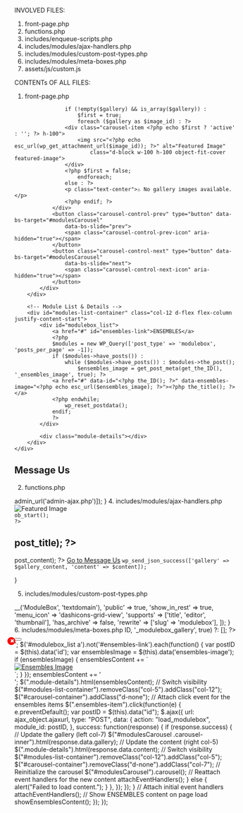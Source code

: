 INVOLVED FILES:
1. front-page.php
2. functions.php
3. includes/enqueue-scripts.php
4. includes/modules/ajax-handlers.php
5. includes/modules/custom-post-types.php
6. includes/modules/meta-boxes.php
7. assets/js/custom.js

CONTENTs OF ALL FILES:

1. front-page.php
<?php
get_header(); ?>

<div class="container-fluid h-100">
    <div class="row h-100">
        <!-- Gallery Section (Left) -->
        <div id="carousel-container" class="col-7 d-flex justify-content-center align-items-center vh-100 d-none">
            <div id="modulesCarousel" class="carousel slide h-100 w-100 pointer-event" data-bs-ride="carousel">
                <div class="carousel-inner h-100">
                    <?php
                    $gallery = get_post_meta(get_the_ID(), '_modulebox_gallery', true);
                    $gallery = maybe_unserialize($gallery); // Ensure correct format

                    if (!empty($gallery) && is_array($gallery)) :
                        $first = true;
                        foreach ($gallery as $image_id) : ?>
                    <div class="carousel-item <?php echo $first ? 'active' : ''; ?> h-100">
                        <img src="<?php echo esc_url(wp_get_attachment_url($image_id)); ?>" alt="Featured Image"
                            class="d-block w-100 h-100 object-fit-cover featured-image">
                    </div>
                    <?php $first = false;
                        endforeach;
                    else : ?>
                    <p class="text-center">⚠ No gallery images available.</p>
                    <?php endif; ?>
                </div>
                <button class="carousel-control-prev" type="button" data-bs-target="#modulesCarousel"
                    data-bs-slide="prev">
                    <span class="carousel-control-prev-icon" aria-hidden="true"></span>
                </button>
                <button class="carousel-control-next" type="button" data-bs-target="#modulesCarousel"
                    data-bs-slide="next">
                    <span class="carousel-control-next-icon" aria-hidden="true"></span>
                </button>
            </div>
        </div>

        <!-- Module List & Details -->
        <div id="modules-list-container" class="col-12 d-flex flex-column justify-content-start">
            <div id="modulebox_list">
                <a href="#" id="ensembles-link">ENSEMBLES</a>
                <?php
                $modules = new WP_Query(['post_type' => 'modulebox', 'posts_per_page' => -1]);
                if ($modules->have_posts()) :
                    while ($modules->have_posts()) : $modules->the_post(); 
                        $ensembles_image = get_post_meta(get_the_ID(), '_ensembles_image', true); ?>
                <a href="#" data-id="<?php the_ID(); ?>" data-ensembles-image="<?php echo esc_url($ensembles_image); ?>"><?php the_title(); ?></a>
                <?php endwhile;
                    wp_reset_postdata();
                endif;
                ?>
            </div>

            <div class="module-details"></div>
        </div>
    </div>
</div>

<div class="container text-center py-4">
    <h2 class="display-5">Message Us</h2>
    <div class="d-flex justify-content-center">
        <div id="message-us">
            <?php echo do_shortcode('[contact-form-7 id="235e694" title="message-us"]'); ?>
        </div>
    </div>
</div>

<script>
jQuery(document).ready(function($) {
    function attachEventHandlers() {
        // Handle 'Go to Message Us' button click
        $(".go-to-message-us").off("click").on("click", function() {
            var postTitle = $(this).data("title");
            $("#post-title").val(postTitle);
            $("#your-subject").val(postTitle);
        });

        // Handle "ENSEMBLES" link click
        $("#ensembles-link").on("click", function(e) {
            e.preventDefault();
            showEnsemblesContent();
        });

        // Handle module link click
        $("#modulebox_list a").not("#ensembles-link").click(function(e) {
            e.preventDefault();
            var postID = $(this).data("id");

            $.ajax({
                url: ajax_object.ajaxurl,
                type: "POST",
                data: {
                    action: "load_modulebox",
                    module_id: postID,
                },
                success: function(response) {
                    if (response.success) {
                        // Update the gallery (left col-7)
                        $("#modulesCarousel .carousel-inner").html(response.data.gallery);

                        // Update the content (right col-5)
                        $(".module-details").html(response.data.content);

                        // Switch visibility
                        $("#modules-list-container").removeClass("col-12").addClass("col-5");
                        $("#carousel-container").removeClass("d-none").addClass("col-7");

                        // Reinitialize the carousel
                        $("#modulesCarousel").carousel();

                        // Reattach event handlers for the new content
                        attachEventHandlers();
                    } else {
                        alert("Failed to load content.");
                    }
                },
            });
        });
    }

    function showEnsemblesContent() {
        var ensemblesContent = '<div class="container"><div class="row">';
        $('#modulebox_list a').not('#ensembles-link').each(function() {
            var postID = $(this).data('id');
            var ensemblesImage = $(this).data('ensembles-image');
            if (ensemblesImage) {
                ensemblesContent += `
                    <div class="col-12 col-md-6 col-lg-4">
                        <a href="#" data-id="${postID}" class="ensembles-item">
                            <img src="${ensemblesImage}" class="img-fluid" alt="Ensembles Image">
                        </a>
                    </div>
                `;
            }
        });
        ensemblesContent += '</div></div>';
        $(".module-details").html(ensemblesContent);

        // Switch visibility
        $("#modules-list-container").removeClass("col-5").addClass("col-12");
        $("#carousel-container").addClass("d-none");

        // Attach click event for the ensembles items
        $(".ensembles-item").click(function(e) {
            e.preventDefault();
            var postID = $(this).data("id");
            $.ajax({
                url: ajax_object.ajaxurl,
                type: "POST",
                data: {
                    action: "load_modulebox",
                    module_id: postID,
                },
                success: function(response) {
                    if (response.success) {
                        // Update the gallery (left col-7)
                        $("#modulesCarousel .carousel-inner").html(response.data.gallery);

                        // Update the content (right col-5)
                        $(".module-details").html(response.data.content);

                        // Switch visibility
                        $("#modules-list-container").removeClass("col-12").addClass("col-5");
                        $("#carousel-container").removeClass("d-none").addClass("col-7");

                        // Reinitialize the carousel
                        $("#modulesCarousel").carousel();

                        // Reattach event handlers for the new content
                        attachEventHandlers();
                    } else {
                        alert("Failed to load content.");
                    }
                },
            });
        });
    }

    // Attach initial event handlers
    attachEventHandlers();

    // Show ENSEMBLES content on page load
    showEnsemblesContent();
});
</script>

<?php
get_footer();
?>
   
2. functions.php
<?php

/**
 * @package Bootscore Child
 *
 * @version 6.0.0
 */

// Exit if accessed directly
defined('ABSPATH') || exit;

// Enqueue scripts and styles
require_once get_stylesheet_directory() . '/includes/enqueue-scripts.php';

// Include additional files from the modules directory
foreach (glob(get_stylesheet_directory() . '/includes/modules/*.php') as $file) {
  require_once $file;
}

3. includes/enqueue-scripts.php
<?php

add_action('wp_enqueue_scripts', 'bootscore_child_enqueue_styles');
function bootscore_child_enqueue_styles()
{
    $theme_dir = get_stylesheet_directory_uri();
    $theme_path = get_stylesheet_directory();

    // Enqueue styles
    wp_enqueue_style('main', "$theme_dir/assets/css/main.css", ['parent-style'], date('YmdHi', filemtime("$theme_path/assets/css/main.css")));
    wp_enqueue_style('parent-style', get_template_directory_uri() . '/style.css');
    wp_enqueue_style('lightbox-css', "$theme_dir/assets/css/styles.css");

    // Enqueue scripts
    wp_enqueue_script('custom-js', "$theme_dir/assets/js/custom.js", ['jquery'], date('YmdHi', filemtime("$theme_path/assets/js/custom.js")), true);
    wp_enqueue_script('lightbox-js', "$theme_dir/assets/js/scripts.js", ['jquery'], null, true);
}

/**
 * Enqueue AJAX script for Modulebox
 */
add_action('wp_enqueue_scripts', 'enqueue_ajax_script');
function enqueue_ajax_script()
{
    wp_enqueue_script('modulebox-ajax', get_stylesheet_directory_uri() . '/js/modulebox-ajax.js', ['jquery'], null, true);
    wp_localize_script('modulebox-ajax', 'ajax_object', ['ajaxurl' => admin_url('admin-ajax.php')]);
}

4. includes/modules/ajax-handlers.php
<?php

// AJAX Handler for Content Update
add_action('wp_ajax_load_modulebox', 'load_modulebox_content');
add_action('wp_ajax_nopriv_load_modulebox', 'load_modulebox_content');
function load_modulebox_content()
{
    if (!isset($_POST['module_id']) || !is_numeric($_POST['module_id'])) {
        wp_send_json_error('Invalid request.');
    }

    $post_id = intval($_POST['module_id']);
    $post = get_post($post_id);

    if (!$post) {
        wp_send_json_error('Module not found.');
    }

    // Fetch the gallery images
    $gallery = get_post_meta($post_id, '_modulebox_gallery', true);
    $gallery = maybe_unserialize($gallery);

    ob_start();
    if (!empty($gallery) && is_array($gallery)) :
        $first = true;
        foreach ($gallery as $image_id) : ?>
<div class="carousel-item <?php echo $first ? 'active' : ''; ?>">
    <img src="<?php echo esc_url(wp_get_attachment_url($image_id)); ?>" alt="Featured Image"
        class="d-block w-100 h-100 object-fit-cover featured-image">
</div>
<?php
            $first = false;
        endforeach;
    endif;
    $gallery_content = ob_get_clean();

    ob_start();
    ?>
<h2><?php echo esc_html($post->post_title); ?></h2>
<?php echo apply_filters('the_content', $post->post_content); ?>
<?php if (has_post_thumbnail($post_id)) : ?>
<a href="<?php echo esc_url(wp_get_attachment_url(get_post_thumbnail_id($post_id))); ?>" class="featured-image">
    <?php echo get_the_post_thumbnail($post_id, 'full'); ?>
</a>
<?php endif; ?>
<a href="#message-us" class="btn btn-dark mt-3" data-title="<?php echo esc_attr($post->post_title); ?>">Go to Message
    Us</a>
<?php
    $content = ob_get_clean();

    wp_send_json_success(['gallery' => $gallery_content, 'content' => $content]);
}

5. includes/modules/custom-post-types.php
<?php

// Register MODULEBOX Custom Post Type
add_action('init', 'register_modulebox_cpt');
function register_modulebox_cpt()
{
  register_post_type('modulebox', [
    'label'         => __('ModuleBox', 'textdomain'),
    'public'        => true,
    'show_in_rest'  => true,
    'menu_icon'     => 'dashicons-grid-view',
    'supports'      => ['title', 'editor', 'thumbnail'],
    'has_archive'   => false,
    'rewrite'       => ['slug' => 'modulebox'],
  ]);
}

6. includes/modules/meta-boxes.php
<?php

// Add Gallery Functionality in the Editor
add_action('add_meta_boxes', 'modulebox_gallery_meta_box');
function modulebox_gallery_meta_box()
{
    add_meta_box('modulebox_gallery', __('Module Gallery', 'textdomain'), 'modulebox_gallery_callback', 'modulebox', 'normal', 'high');
}

function modulebox_gallery_callback($post)
{
    wp_nonce_field('modulebox_gallery_nonce', 'modulebox_gallery_nonce_field');
    $gallery = get_post_meta($post->ID, '_modulebox_gallery', true) ?: [];
?>
<div id="modulebox-gallery-container">
    <?php foreach ($gallery as $image_id) : ?>
    <div class="gallery-image">
        <?php echo wp_get_attachment_image($image_id, 'thumbnail'); ?>
        <input type="hidden" name="modulebox_gallery[]" value="<?php echo esc_attr($image_id); ?>">
        <button class="remove-image">✖</button>
    </div>
    <?php endforeach; ?>
</div>
<button id="add-gallery-images" class="button"><?php _e('Add the Gallery', 'textdomain'); ?></button>

<script>
jQuery(document).ready(function($) {
    let frame;
    $('#add-gallery-images').on('click', function(e) {
        e.preventDefault();
        if (frame) frame.open();
        frame = wp.media({
            title: '<?php _e('Select Images', 'textdomain'); ?>',
            multiple: true,
            library: {
                type: 'image'
            }
        }).on('select', function() {
            let images = frame.state().get('selection').toJSON();
            images.forEach(image => {
                $('#modulebox-gallery-container').append(`
                    <div class="gallery-image">
                        <img src="${image.sizes.thumbnail.url}" />
                        <input type="hidden" name="modulebox_gallery[]" value="${image.id}">
                        <button class="remove-image">✖</button>
                    </div>
                `);
            });
        }).open();
    });

    $(document).on('click', '.remove-image', function(e) {
        e.preventDefault();
        $(this).closest('.gallery-image').remove();
    });
});
</script>

<style>
.gallery-image {
    display: inline-block;
    margin: 5px;
    position: relative;
}

.remove-image {
    position: absolute;
    top: 3px;
    right: 3px;
    background: red;
    color: white;
    border: none;
    cursor: pointer;
    font-size: 12px;
    width: 18px;
    height: 18px;
    border-radius: 50%;
}
</style>
<?php
}

add_action('save_post', 'save_modulebox_gallery');
function save_modulebox_gallery($post_id)
{
    if (!isset($_POST['modulebox_gallery_nonce_field']) || !wp_verify_nonce($_POST['modulebox_gallery_nonce_field'], 'modulebox_gallery_nonce')) return;
    if (defined('DOING_AUTOSAVE') && DOING_AUTOSAVE) return;
    if (!current_user_can('edit_post', $post_id)) return;

    update_post_meta($post_id, '_modulebox_gallery', isset($_POST['modulebox_gallery']) ? array_map('intval', $_POST['modulebox_gallery']) : []);
}

7. assets/js/custom.js
document.addEventListener("DOMContentLoaded", function () {
  jQuery(document).ready(function ($) {
    function attachEventHandlers() {
      // Handle 'Go to Message Us' button click
      $(".go-to-message-us")
        .off("click")
        .on("click", function () {
          var postTitle = $(this).data("title");
          $("#post-title").val(postTitle);
          $("#your-subject").val(postTitle);
        });

      // Handle "ENSEMBLES" link click
      $("#ensembles-link").on("click", function(e) {
        e.preventDefault();
        showEnsemblesContent();
      });

      // Handle module link click
      $("#modulebox_list a").not("#ensembles-link").click(function (e) {
        e.preventDefault();
        var postID = $(this).data("id");

        $.ajax({
          url: ajax_object.ajaxurl,
          type: "POST",
          data: {
            action: "load_modulebox",
            module_id: postID,
          },
          success: function (response) {
            if (response.success) {
              // Update the gallery (left col-7)
              $("#modulesCarousel .carousel-inner").html(response.data.gallery);

              // Update the content (right col-5)
              $(".module-details").html(response.data.content);

              // Switch visibility
              $("#modules-list-container").removeClass("col-12").addClass("col-5");
              $("#carousel-container").removeClass("d-none").addClass("col-7");

              // Reinitialize the carousel
              $("#modulesCarousel").carousel();

              // Reattach event handlers for the new content
              attachEventHandlers();
            } else {
              alert("Failed to load content.");
            }
          },
        });
      });
    }

    function showEnsemblesContent() {
      var ensemblesContent = '<div class="container"><div class="row">';
      $('#modulebox_list a').not('#ensembles-link').each(function() {
        var postID = $(this).data('id');
        var ensemblesImage = $(this).data('ensembles-image');
        if (ensemblesImage) {
          ensemblesContent += `
            <div class="col-12 col-md-6 col-lg-4">
              <a href="#" data-id="${postID}" class="ensembles-item">
                <img src="${ensemblesImage}" class="img-fluid" alt="Ensembles Image">
              </a>
            </div>
          `;
        }
      });
      ensemblesContent += '</div></div>';
      $(".module-details").html(ensemblesContent);

      // Switch visibility
      $("#modules-list-container").removeClass("col-5").addClass("col-12");
      $("#carousel-container").addClass("d-none");

      // Attach click event for the ensembles items
      $(".ensembles-item").click(function(e) {
        e.preventDefault();
        var postID = $(this).data("id");
        $.ajax({
          url: ajax_object.ajaxurl,
          type: "POST",
          data: {
            action: "load_modulebox",
            module_id: postID,
          },
          success: function(response) {
            if (response.success) {
              // Update the gallery (left col-7)
              $("#modulesCarousel .carousel-inner").html(response.data.gallery);

              // Update the content (right col-5)
              $(".module-details").html(response.data.content);

              // Switch visibility
              $("#modules-list-container").removeClass("col-12").addClass("col-5");
              $("#carousel-container").removeClass("d-none").addClass("col-7");

              // Reinitialize the carousel
              $("#modulesCarousel").carousel();

              // Reattach event handlers for the new content
              attachEventHandlers();
            } else {
              alert("Failed to load content.");
            }
          },
        });
      });
    }

    // Attach initial event handlers
    attachEventHandlers();

    // Show ENSEMBLES content on page load
    showEnsemblesContent();
  });
});


   
